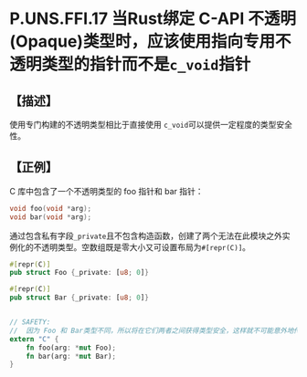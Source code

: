 # P.UNS.FFI.17 当Rust绑定 C-API 不透明(Opaque)类型时，应该使用指向专用不透明类型的指针而不是`c_void`指针

## 【描述】

使用专门构建的不透明类型相比于直接使用 `c_void`可以提供一定程度的类型安全性。

## 【正例】

C 库中包含了一个不透明类型的 foo 指针和 bar 指针：

```c
void foo(void *arg);
void bar(void *arg);
```

通过包含私有字段`_private`且不包含构造函数，创建了两个无法在此模块之外实例化的不透明类型。空数组既是零大小又可设置布局为`#[repr(C)]`。

```rust
#[repr(C)]
pub struct Foo {_private: [u8; 0]}

#[repr(C)]
pub struct Bar {_private: [u8; 0]}


// SAFETY: 
//  因为 Foo 和 Bar类型不同，所以将在它们两者之间获得类型安全，这样就不可能意外地传递一个指向 `bar()` 的`Foo`指针。
extern "C" {
    fn foo(arg: *mut Foo); 
    fn bar(arg: *mut Bar);
}
```